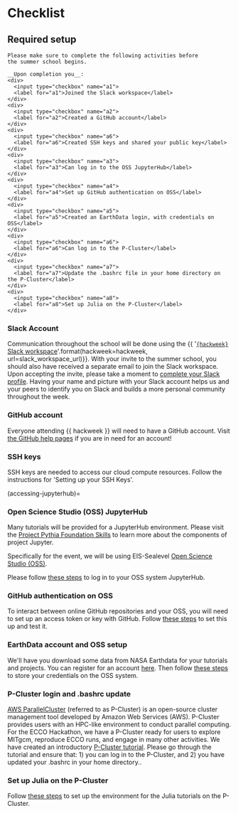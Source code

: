 # Checklist
## Required setup

```{attention}
Please make sure to complete the following activities before
the summer school begins.

__Upon completion you__:
<div>
  <input type="checkbox" name="a1">
  <label for="a1">Joined the Slack workspace</label>
</div>
<div>
  <input type="checkbox" name="a2">
  <label for="a2">Created a GitHub account</label>
</div>
<div>
  <input type="checkbox" name="a6">
  <label for="a6">Created SSH keys and shared your public key</label>
</div>
<div>
  <input type="checkbox" name="a3">
  <label for="a3">Can log in to the OSS JupyterHub</label>
</div>
<div>
  <input type="checkbox" name="a4">
  <label for="a4">Set up GitHub authentication on OSS</label>
</div>
<div>
  <input type="checkbox" name="a5">
  <label for="a5">Created an EarthData login, with credentials on OSS</label>
</div>
<div>
  <input type="checkbox" name="a6">
  <label for="a6">Can log in to the P-Cluster</label>
</div>
<div>
  <input type="checkbox" name="a7">
  <label for="a7">Update the .bashrc file in your home directory on the P-Cluster</label>
</div>
<div>
  <input type="checkbox" name="a8">
  <label for="a8">Set up Julia on the P-Cluster</label>
</div>
```

### Slack Account

Communication throughout the school will be done using the
{{ '[`{hackweek}` Slack workspace]({url})'.format(hackweek=hackweek, url=slack_workspace_url)}}.
With your invite to the summer school, you should also have received a separate
email to join the Slack workspace. Upon accepting the invite, please take a moment to
[complete your Slack profile](https://slack.com/help/articles/204092246-Edit-your-profile).
Having your name and picture with your Slack account helps us and your peers
to identify you on Slack and builds a more personal community throughout
the week.


### GitHub account

Everyone attending {{ hackweek }} will need to have a GitHub account.
Visit [the GitHub help pages](https://docs.github.com/en/get-started/start-your-journey/creating-an-account-on-github)
if you are in need for an account!


### SSH keys

SSH keys are needed to access our cloud compute resources. Follow the instructions for 'Setting up your SSH Keys'.


(accessing-jupyterhub)=
### Open Science Studio (OSS) JupyterHub

Many tutorials will be provided for a JupyterHub environment. Please visit the
[Project Pythia Foundation Skills](https://foundations.projectpythia.org/foundations/getting-started-jupyter.html)
to learn more about the components of project Jupyter.

Specifically for the event, we will be using EIS-Sealevel [Open Science Studio (OSS)](https://smce.nasa.gov/oss/). 

Please follow [these steps](https://ecco-summer-school.github.io/ecco-2025/preliminary/oss_intro.html) to log in to your OSS system JupyterHub.

### GitHub authentication on OSS

To interact between online GitHub repositories and your OSS, you will need to set up an access token or key with GitHub. Follow [these steps](https://ecco-summer-school.github.io/ecco-2025/preliminary/git_access.html) to set this up and test it.


### EarthData account and OSS setup

We'll have you download some data from NASA Earthdata for your tutorials and projects. You can register for an account [here](https://urs.earthdata.nasa.gov). Then follow [these steps](https://ecco-summer-school.github.io/ecco-2025/preliminary/Earthdata_credentials.html) to store your credentials on the OSS system.


### P-Cluster login and .bashrc update

[AWS ParallelCluster](https://docs.aws.amazon.com/parallelcluster/latest/ug/what-is-aws-parallelcluster.html) (referred to as P-Cluster) is an open-source cluster management tool developed by Amazon Web Services (AWS). P-Cluster provides users with an HPC-like environment to conduct parallel computing. For the ECCO Hackathon, we have a P-Cluster ready for users to explore MITgcm, reproduce ECCO runs, and engage in many other activities. We have created an introductory [P-Cluster tutorial](pcluster-login.ipynb). Please go through the tutorial and ensure that: 1) you can log in to the P-Cluster, and 2) you have updated your .bashrc in your home directory..


### Set up Julia on the P-Cluster

Follow [these steps](https://ecco-summer-school.github.io/ecco-2025/tutorials/Julia_setup/guidelines.html) to set up the environment for the Julia tutorials on the P-Cluster.

